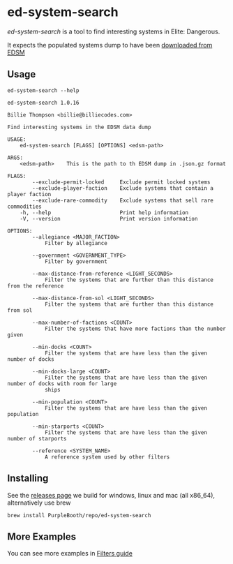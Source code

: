 # ed-system-search

*ed-system-search* is a tool to find interesting systems in Elite:
Dangerous.

It expects the populated systems dump to have been [downloaded from
EDSM](https://www.edsm.net/dump/systemsPopulated.json.gz)

## Usage

``` shell,script(name="help",expected_exit_code=0)
ed-system-search --help
```

``` text,verify(script_name="help",stream=stdout)
ed-system-search 1.0.16

Billie Thompson <billie@billiecodes.com>

Find interesting systems in the EDSM data dump

USAGE:
    ed-system-search [FLAGS] [OPTIONS] <edsm-path>

ARGS:
    <edsm-path>    This is the path to th EDSM dump in .json.gz format

FLAGS:
        --exclude-permit-locked     Exclude permit locked systems
        --exclude-player-faction    Exclude systems that contain a player faction
        --exclude-rare-commodity    Exclude systems that sell rare commodities
    -h, --help                      Print help information
    -V, --version                   Print version information

OPTIONS:
        --allegiance <MAJOR_FACTION>
            Filter by allegiance

        --government <GOVERNMENT_TYPE>
            Filter by government

        --max-distance-from-reference <LIGHT_SECONDS>
            Filter the systems that are further than this distance from the reference

        --max-distance-from-sol <LIGHT_SECONDS>
            Filter the systems that are further than this distance from sol

        --max-number-of-factions <COUNT>
            Filter the systems that have more factions than the number given

        --min-docks <COUNT>
            Filter the systems that are have less than the given number of docks

        --min-docks-large <COUNT>
            Filter the systems that are have less than the given number of docks with room for large
            ships

        --min-population <COUNT>
            Filter the systems that are have less than the given population

        --min-starports <COUNT>
            Filter the systems that are have less than the given number of starports

        --reference <SYSTEM_NAME>
            A reference system used by other filters
```

## Installing

See the [releases
page](https://github.com/PurpleBooth/ed-system-search/releases/latest)
we build for windows, linux and mac (all x86_64), alternatively use brew

``` shell,skip()
brew install PurpleBooth/repo/ed-system-search
```

## More Examples

You can see more examples in [Filters guide](./docs/filters.md)
